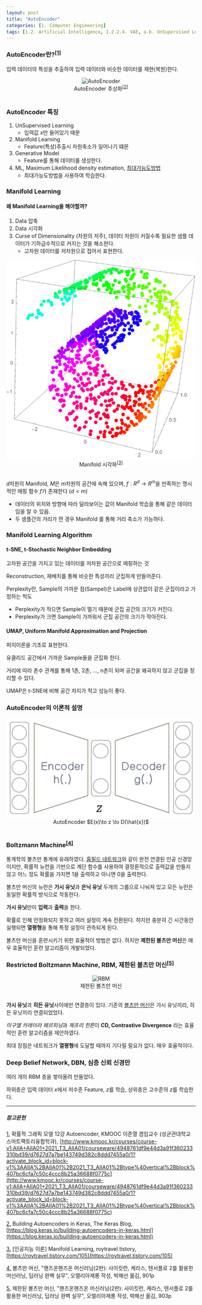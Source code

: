 ```yaml
---
layout: post
title: "AutoEncoder"
categories: [1. Computer Engineering]
tags: [1.2. Artificial Intelligence, 1.2.2.4. VAE, a.b. UnSupervised Learning]
---
```


### AutoEncoder란?<sup><a href="#footnote_1_1" name="footnote_1_2">[1]</a></sup>

입력 데이터의 특성을 추출하여 입력 데이터와 비슷한 데이터를 재현(복원)한다.

<center><img alt="AutoEncoder" src="https://blog.keras.io/img/ae/autoencoder_schema.jpg"></center>

<center>AutoEncoder 추상화<sup><a href="#footnote_2_1" name="footnote_2_2">[2]</a></sup></center><br/>

### AutoEncoder 특징

1. UnSupervised Learning
    * 입력값 $x$만 들어있기 때문
2. Manifold Learning
    * Feature(특성)추출시 차원축소가 일어나기 떄문
3. Generative Model
    * Feature를 통해 데이터를 생성한다.
4. ML, Maximum Likelihood density estimation, [최대가능도방법](https://ko.wikipedia.org/wiki/최대가능도_방법)
    * 최대가능도방법을 사용하여 학습한다.

### Manifold Learning  
#### 왜 Manifold Learning을 해야할까?

1. Data 압축
2. Data 시각화
3. Curse of Dimensionality (차원의 저주), 데이터 차원이 커질수록 필요한 샘플 데이터가 기하급수적으로 커지는 것을 해소한다.
    * 고차원 데이터를 저차원으로 접어서 표현한다.

<center><img alt="Manifold" src="https://raw.githubusercontent.com/maizer2/gitblog_img/main/1.%20Computer%20Engineering/1.2.%20Artificial%20Intelligence/2022-03-29-AutoEncoder/Manifold.png"></center>

<center>Manifold 시각화<sup><a href="#footnote_3_1" name="footnote_3_2">[3]</a></sup></center><br/>

$d$차원의 Manifold, $M$은 $m$차원의 공간에 속해 있으며, $f: R^{d} \to R^{m}$을 만족하는 명시적인 매핑 함수 $f$가 존재한다 $(d<m)$

* 데이터의 위치와 방향에 따라 달라보이는 값이 Manifold 학습을 통해 같은 데이터임을 알 수 있음. 
* 두 샘플간의 거리가 먼 경우 Manifold 를 통해 거리 축소가 가능하다.

### Manifold Learning Algorithm  
#### t-SNE, t-Stochastic Neighbor Embedding

고차원 공간을 가지고 있는 데이터를 저차원 공간으로 매핑하는 것

Reconstruction, 재배치를 통해 비슷한 특성끼리 군집하게 만들어준다.

Perplexity란, Sample의 가까운 점(Sampel)은 Label에 상관없이 같은 군집이라고 가정하는 척도

* Perplexity가 작으면 Sample이 멀기 때문에 군집 공간의 크기가 커진다.
* Perplexity가 크면 Sample이 가까워서 군집 공간의 크기가 작아진다.

#### UMAP, Uniform Manifold Approximation and Projection

퍼지이론을 기초로 표현한다.

유클리드 공간에서 가까운 Sample들을 군집화 한다.

거리에 따라 촌수 관계를 통해 1촌, 2촌, ..., n촌이 되며 공간을 왜곡하지 않고 군집을 정리할 수 있다.

UMAP은 t-SNE에 비해 공간 차지가 적고 성능이 좋다.


### AutoEncoder의 이론적 설명

<center><img width="800" alt="AutoEncoder" src="https://raw.githubusercontent.com/maizer2/gitblog_img/main/1.%20Computer%20Engineering/1.2.%20Artificial%20Intelligence/2022-03-29-AutoEncoder/AutoEncoder.PNG"></center>

<center>AutoEncoder $E(x)\to z \to D(\hat{x})$</center><br/>

### Boltzmann Machine<sup><a href="#footnote_4_1" name="footnote_4_2">[4]</a></sup>

통계학의 볼츠만 통계에 유래하였다. [홉필드 네트워크](https://en.wikipedia.org/wiki/Hopfield_network)와 같이 완전 연결된 인공 신경망이지만, 확률적 뉴런을 기반으로 계단 함수를 사용하여 결정론적으로 출력값을 만들지 않고 어느 정도 확률을 가지면 1을 출력하고 아니면 0을 출력한다.

볼츠만 머신의 뉴런은 **가시 유닛**과 **은닉 유닛** 두개의 그룹으로 나눠져 있고 모든 뉴런은 동일한 확률적 방식으로 작동한다.

**가시 유닛**만이 **입력**과 **출력**을 한다.

확률로 인해 안정화되지 못하고 여러 설정이 계속 전환된다. 하지만 충분히 긴 시간동안 실행되면 **열평형**을 통해 특정 설정이 관측되게 된다.

볼츠만 머신을 훈련시키기 위한 효율적이 방법은 없다. 하지만 **제한된 볼츠만 머신**은 매우 효율적인 훈련 알고리즘이 개발되었다.

### Restricted Boltzmann Machine, RBM, 제한된 볼츠만 머신<sup><a href="#footnote_5_1" name="footnote_5_2">[5]</a></sup>

<center><img alt="RBM" src="https://upload.wikimedia.org/wikipedia/commons/thumb/e/e8/Restricted_Boltzmann_machine.svg/330px-Restricted_Boltzmann_machine.svg.png"></center>

<center>제한된 볼츠만 머신</center><br/>

**가시 유닛**과 **히든 유닛**사이에만 연결층이 있다. 기존의 <a href="#footnote_4_2" name="footnote_4_1">볼츠만 머신</a>은 가시 유닛끼리, 히든 유닛끼리 연결되었었다.

*미구엘 카레이라 페르피닝*과 *제프리 힌튼*이 **CD, Contrastive Divergence** 라는 효율적인 훈련 알고리즘을 제안하였다.

최대 장점은 네트워크가 **열평형**에 도달할 때까지 기다릴 필요가 없다. 매우 효율적이다.

### Deep Belief Network, DBN, 심층 신뢰 신경만

여러 개의 RBM 층을 쌓아올려 만들었다.

하위층은 입력 데이터 $x$에서 저수준 Feature, $z$를 학습, 상위층은 고수준의 $z$를 학습한다.

---
##### 참고문헌

<a href="#footnote_1_2" name="footnote_1_1">1.</a> 확률적 그래픽 모델 12강 Autoencoder, KMOOC 이준열 겸임교수 (성균관대학교 스마트팩토리융합학과), [http://www.kmooc.kr/courses/course-v1:AIIA+AIIA01+2021_T3_AIIA01/courseware/4948761df9e44d3a91f360233310bd39/d7627d7a7be143749d382c8ddd7455a0/1?activate_block_id=block-v1%3AAIIA%2BAIIA01%2B2021_T3_AIIA01%2Btype%40vertical%2Bblock%407bc6cfa7c50c4ccc8b25a36688f0775c](http://www.kmooc.kr/courses/course-v1:AIIA+AIIA01+2021_T3_AIIA01/courseware/4948761df9e44d3a91f360233310bd39/d7627d7a7be143749d382c8ddd7455a0/1?activate_block_id=block-v1%3AAIIA%2BAIIA01%2B2021_T3_AIIA01%2Btype%40vertical%2Bblock%407bc6cfa7c50c4ccc8b25a36688f0775c)

<a href="#footnote_2_2" name="footnote_2_1">2.</a> Building Autoencoders in Keras, The Keras Blog, [https://blog.keras.io/building-autoencoders-in-keras.html](https://blog.keras.io/building-autoencoders-in-keras.html)

<a href="#footnote_3_2" name="footnote_3_1">3.</a> [인공지능 이론] Manifold Learning, roytravel.tistory, [https://roytravel.tistory.com/105](https://roytravel.tistory.com/105)

<a href="#footnote_4_2" name="footnote_4_1">4.</a> 볼츠만 머신, "핸즈온핸즈온 머신러닝(2판): 사이킷런, 케라스, 텐서플로 2를 활용한 머신러닝, 딥러닝 완벽 실무", 오렐리아제롱 작성, 박해선 옮김, 901p

<a href="#footnote_5_2" name="footnote_5_1">5.</a> 제한된 볼츠만 머신, "핸즈온핸즈온 머신러닝(2판): 사이킷런, 케라스, 텐서플로 2를 활용한 머신러닝, 딥러닝 완벽 실무", 오렐리아제롱 작성, 박해선 옮김, 903p
